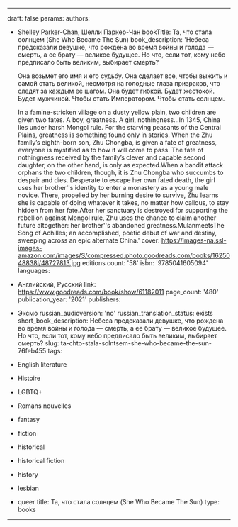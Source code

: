 ---
draft: false
params:
  authors:
  - Shelley Parker-Chan, Шелли Паркер-Чан
  bookTitle: Та, что стала солнцем (She Who Became The Sun)
  book_description: 'Небеса предсказали девушке, что рождена во время войны и голода
    — смерть, а ее брату — великое будущее. Но что, если тот, кому небо предписало
    быть великим, выбирает смерть?


    Она возьмет его имя и его судьбу. Она сделает все, чтобы выжить и самой стать
    великой, несмотря на голодные глаза призраков, что следят за каждым ее шагом.
    Она будет гибкой. Будет жестокой. Будет мужчиной. Чтобы стать Императором. Чтобы
    стать солнцем.


    In a famine-stricken village on a dusty yellow plain, two children are given two
    fates. A boy, greatness. A girl, nothingness…In 1345, China lies under harsh Mongol
    rule. For the starving peasants of the Central Plains, greatness is something
    found only in stories. When the Zhu family’s eighth-born son, Zhu Chongba, is
    given a fate of greatness, everyone is mystified as to how it will come to pass.
    The fate of nothingness received by the family’s clever and capable second daughter,
    on the other hand, is only as expected.When a bandit attack orphans the two children,
    though, it is Zhu Chongba who succumbs to despair and dies. Desperate to escape
    her own fated death, the girl uses her brother''s identity to enter a monastery
    as a young male novice. There, propelled by her burning desire to survive, Zhu
    learns she is capable of doing whatever it takes, no matter how callous, to stay
    hidden from her fate.After her sanctuary is destroyed for supporting the rebellion
    against Mongol rule, Zhu uses the chance to claim another future altogether: her
    brother''s abandoned greatness.MulanmeetsThe Song of Achilles; an accomplished,
    poetic debut of war and destiny, sweeping across an epic alternate China.'
  cover: https://images-na.ssl-images-amazon.com/images/S/compressed.photo.goodreads.com/books/1625048838i/48727813.jpg
  editions count: '58'
  isbn: '9785041605094'
  languages:
  - Английский, Русский
  link: https://www.goodreads.com/book/show/61182011
  page_count: '480'
  publication_year: '2021'
  publishers:
  - Эксмо
  russian_audioversion: 'no'
  russian_translation_status: exists
  short_book_description: Небеса предсказали девушке, что рождена во время войны и
    голода — смерть, а ее брату — великое будущее. Но что, если тот, кому небо предписало
    быть великим, выбирает смерть?
  slug: ta-chto-stala-solntsem-she-who-became-the-sun-76feb455
  tags:
  - English literature
  - Histoire
  - LGBTQ+
  - Romans nouvelles
  - fantasy
  - fiction
  - historical
  - historical fiction
  - history
  - lesbian
  - queer
title: Та, что стала солнцем (She Who Became The Sun)
type: books
------
